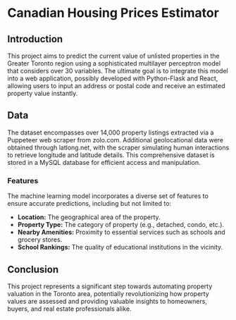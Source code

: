 # Canadian Housing Prices Estimator

## Introduction

This project aims to predict the current value of unlisted properties in the Greater Toronto region using a sophisticated multilayer perceptron model that considers over 30 variables. The ultimate goal is to integrate this model into a web application, possibly developed with Python-Flask and React, allowing users to input an address or postal code and receive an estimated property value instantly.

## Data

The dataset encompasses over 14,000 property listings extracted via a Puppeteer web scraper from zolo.com. Additional geolocational data were obtained through latlong.net, with the scraper simulating human interactions to retrieve longitude and latitude details. This comprehensive dataset is stored in a MySQL database for efficient access and manipulation.

### Features

The machine learning model incorporates a diverse set of features to ensure accurate predictions, including but not limited to:

- **Location:** The geographical area of the property.
- **Property Type:** The category of property (e.g., detached, condo, etc.).
- **Nearby Amenities:** Proximity to essential services such as schools and grocery stores.
- **School Rankings:** The quality of educational institutions in the vicinity.

## Conclusion

This project represents a significant step towards automating property valuation in the Toronto area, potentially revolutionizing how property values are assessed and providing valuable insights to homeowners, buyers, and real estate professionals alike.

